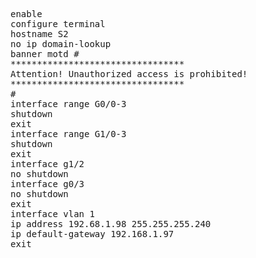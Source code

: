 <pre>
enable
configure terminal
hostname S2
no ip domain-lookup
banner motd #
*********************************
Attention! Unauthorized access is prohibited!
*********************************
#
interface range G0/0-3
shutdown
exit
interface range G1/0-3
shutdown
exit
interface g1/2
no shutdown
interface g0/3
no shutdown
exit
interface vlan 1
ip address 192.68.1.98 255.255.255.240
ip default-gateway 192.168.1.97
exit






</pre>